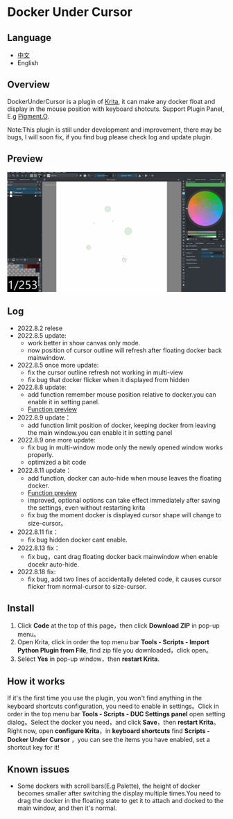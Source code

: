 # Docker Under Cursor

## Language

- [中文](/README__ZH.md)
- English

## Overview

DockerUnderCursor is a plugin of [Krita](https://krita.org/), it can make any docker float and display in the mouse position with keyboard shotcuts. Support Plugin Panel, E.g [Pigment.O](https://github.com/EyeOdin/Pigment.O).

Note:This plugin is still under development and improvement, there may be bugs, I will soon fix, if you find bug please check log and update plugin.

## Preview

![This is an image](https://github.com/Aqaao/DockerUnderCursor/blob/main/IMAGE/Preview.gif)

## Log

- 2022.8.2 relese
- 2022.8.5 update:
  - work better in show canvas only mode.
  - now position of cursor outline will refresh after floating docker back mainwindow.
- 2022.8.5 once more update:
  - fix the cursor outline refresh not working in multi-view
  - fix bug that docker flicker when it displayed from hidden
- 2022.8.8 update:
  - add function remember mouse position relative to docker.you can enable it in setting panel. 
  - [Function preview](https://github.com/Aqaao/DockerUnderCursor/blob/main/IMAGE/NewFunction.gif)
- 2022.8.9 update：
  - add function limit position of docker, keeping docker from leaving the main window.you can enable it in setting panel
- 2022.8.9 one more update:
  - fix bug in multi-window mode only the newly opened window works properly.
  - optimized a bit code
- 2022.8.11 update：
  - add function, docker can auto-hide when mouse leaves the floating docker. 
  - [Function preview](https://github.com/Aqaao/DockerUnderCursor/blob/main/IMAGE/auto-hide.gif)
  - improved, optional options can take effect immediately after saving the settings, even without restarting krita
  - fix bug the moment docker is displayed cursor shape will change to size-cursor。
- 2022.8.11 fix：
  - fix bug hidden docker cant enable.
- 2022.8.13 fix：
  - fix bug，cant drag floating docker back mainwindow when enable docekr auto-hide.
- 2022.8.18 fix:
  - fix bug, add two lines of accidentally deleted code, it causes cursor flicker from normal-cursor to size-cursor.

## Install

1. Click **Code** at the top of this page，then click **Download ZIP** in pop-up menu。
2. Open Krita, click in order the top menu bar **Tools \- Scripts \- Import Python Plugin from File**, find zip file you downloaded，click open。
3. Select **Yes** in pop-up window，then **restart Krita**.

## How it works

If it's the first time you use the plugin, you won't find anything in the keyboard shortcuts configuration, you need to enable in settings。Click in order in the top menu bar **Tools \- Scripts \- DUC Settings panel** open setting dialog。Select the docker you need，and click **Save**，then **restart Krita**。Right now, open **configure Krita**，in **keyboard shortcuts** find **Scripts - Docker Under Cursor** ，you can see the items you have enabled, set a shortcut key for it!

## Known issues

- Some dockers with scroll bars(E.g Palette), the height of docker becomes smaller after switching the display multiple times.You need to drag the docker in the floating state to get it to attach and docked to the main window, and then it's normal.
  
